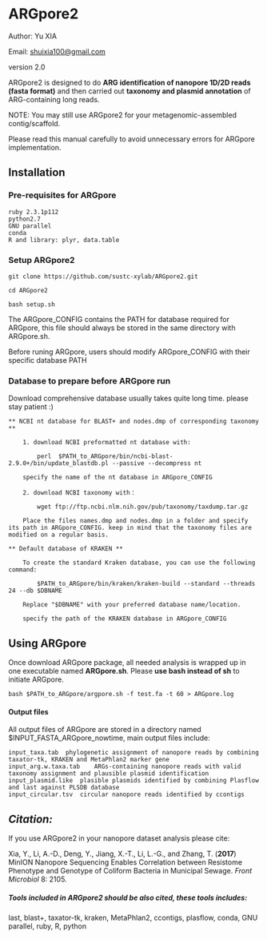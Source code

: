 # ARGpore2
Author: Yu XIA 

Email: shuixia100@gmail.com

version 2.0

ARGpore2 is designed to do **ARG identification of nanopore 1D/2D reads (fasta format)** and then carried out **taxonomy and plasmid annotation** of ARG-containing long reads.

NOTE: You may still use ARGpore2 for your metagenomic-assembled contig/scaffold.

Please read this manual carefully to avoid unnecessary errors for ARGpore implementation.

## Installation 
### Pre-requisites for ARGpore 
	ruby 2.3.1p112
	python2.7
	GNU parallel
	conda
	R and library: plyr, data.table

### Setup ARGpore2
	
	git clone https://github.com/sustc-xylab/ARGpore2.git
	
	cd ARGpore2
	
	bash setup.sh


The ARGpore_CONFIG contains the PATH for database required for ARGpore, this file should always be stored in the same directory with ARGpore.sh.
 
Before runing ARGpore, users should modify ARGpore_CONFIG with their specific database PATH


### Database to prepare before ARGpore run 

Download comprehensive database usually takes quite long time. please stay patient :)
 

	** NCBI nt database for BLAST+ and nodes.dmp of corresponding taxonomy ** 
		
		1. download NCBI preformatted nt database with:
			
			perl  $PATH_to_ARGpore/bin/ncbi-blast-2.9.0+/bin/update_blastdb.pl --passive --decompress nt
			
		specify the name of the nt database in ARGpore_CONFIG
		
		2. download NCBI taxonomy with：
			
			wget ftp://ftp.ncbi.nlm.nih.gov/pub/taxonomy/taxdump.tar.gz
		
		Place the files names.dmp and nodes.dmp in a folder and specify its path in ARGpore_CONFIG. keep in mind that the taxonomy files are modified on a regular basis.  
		
	** Default database of KRAKEN **
		
		To create the standard Kraken database, you can use the following command:
		
			$PATH_to_ARGpore/bin/kraken/kraken-build --standard --threads 24 --db $DBNAME
		
		Replace "$DBNAME" with your preferred database name/location. 
		
		specify the path of the KRAKEN database in ARGpore_CONFIG
	
## Using ARGpore 
Once download ARGpore package, all needed analysis is wrapped up in one executable named **ARGpore.sh**. Please **use bash instead of sh** to initiate ARGpore.

	bash $PATH_to_ARGpore/argpore.sh -f test.fa -t 60 > ARGpore.log


	
#### Output files 
All output files of ARGpore are stored in a directory named $INPUT_FASTA_ARGpore_nowtime, main output files include:
	
	input_taxa.tab	phylogenetic assignment of nanopore reads by combining taxator-tk, KRAKEN and MetaPhlan2 marker gene 
	input_arg.w.taxa.tab	ARGs-containing nanopore reads with valid taxonomy assignment and plausible plasmid identification
	input_plasmid.like	plasible plasmids identified by combining Plasflow and last against PLSDB database
	input_circular.tsv	circular nanopore reads identified by ccontigs
	

## *Citation:*

If you use ARGpore2 in your nanopore dataset analysis please cite:

Xia, Y., Li, A.-D., Deng, Y., Jiang, X.-T., Li, L.-G., and Zhang, T. (**2017**) MinION Nanopore Sequencing Enables Correlation between Resistome Phenotype and Genotype of Coliform Bacteria in Municipal Sewage. *Front Microbiol* 8: 2105.

##### Tools included in ARGpore2 should be also cited, these tools includes: 

last, blast+, taxator-tk, kraken, MetaPhlan2, ccontigs, plasflow, conda, GNU parallel, ruby, R, python




